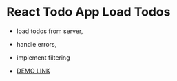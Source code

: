 # React Todo App Load Todos
- load todos from server,
- handle errors,
- implement filtering

- [DEMO LINK](https://natalia-ponomarenko.github.io/react_todo-app-loading-todos/)
